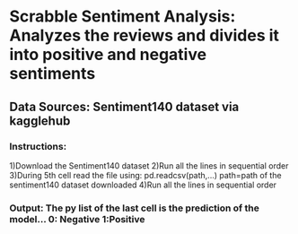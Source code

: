 # Scrabble Sentiment Analysis: Analyzes the reviews and divides it into positive and negative sentiments
## Data Sources: Sentiment140 dataset via kagglehub
### Instructions:
 1)Download the Sentiment140 dataset
 2)Run all the lines in sequential order
 3)During 5th cell read the file using: pd.readcsv(path,...)   path=path of the sentiment140 dataset downloaded
 4)Run all the lines in sequential order
 ### Output: The py list of the last cell is the prediction of the model... 0: Negative 1:Positive

